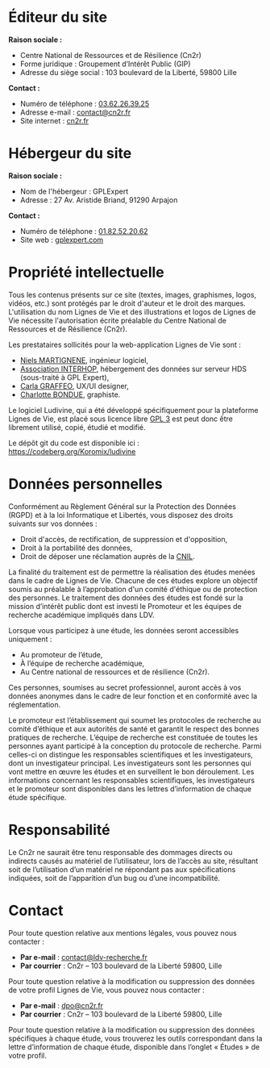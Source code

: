# Éditeur du site

**Raison sociale :**

- Centre National de Ressources et de Résilience (Cn2r)
- Forme juridique : Groupement d’Intérêt Public (GIP)
- Adresse du siège social : 103 boulevard de la Liberté, 59800 Lille

**Contact :**

- Numéro de téléphone : <a href="tel:+33362263925">03.62.26.39.25</a>
- Adresse e-mail : contact@cn2r.fr
- Site internet : [cn2r.fr](https://cn2r.fr/)

# Hébergeur du site

**Raison sociale :**

- Nom de l'hébergeur : GPLExpert
- Adresse : 27 Av. Aristide Briand, 91290 Arpajon

**Contact :**

- Numéro de téléphone : <a href="tel:+33182522062">01.82.52.20.62</a>
- Site web : [gplexpert.com](https://gplexpert.com/)

# Propriété intellectuelle

Tous les contenus présents sur ce site (textes, images, graphismes, logos, vidéos, etc.) sont protégés par le droit d'auteur et le droit des marques. L'utilisation du nom Lignes de Vie et des illustrations et logos de Lignes de Vie nécessite l'autorisation écrite préalable du Centre National de Ressources et de Résilience (Cn2r).

Les prestataires sollicités pour la web-application Lignes de Vie sont :

- [Niels MARTIGNENE](https://koromix.dev), ingénieur logiciel,
- [Association INTERHOP](https://interhop.org), hébergement des données sur serveur HDS (sous-traité à GPL Expert),
- [Carla GRAFFEO](https://graffeo.wixsite.com/carlagraffeo), UX/UI designer,
- [Charlotte BONDUE](https://charlotte-bondue.fr/portfolio/), graphiste.

Le logiciel Ludivine, qui a été développé spécifiquement pour la plateforme Lignes de Vie, est placé sous licence libre [GPL 3](https://www.gnu.org/licenses/#GPL) est peut donc ếtre librement utilisé, copié, étudié et modifié.

Le dépôt git du code est disponible ici : https://codeberg.org/Koromix/ludivine

# Données personnelles

Conformément au Règlement Général sur la Protection des Données (RGPD) et à la loi Informatique et Libertés, vous disposez des droits suivants sur vos données :

- Droit d'accès, de rectification, de suppression et d'opposition,
- Droit à la portabilité des données,
- Droit de déposer une réclamation auprès de la [CNIL](https://www.cnil.fr).

La finalité du traitement est de permettre la réalisation des études menées dans le cadre de Lignes de Vie. Chacune de ces études explore un objectif soumis au préalable à l’approbation d'un comité d'éthique ou de protection des personnes. Le traitement des données des études est fondé sur la mission d’intérêt public dont est investi le Promoteur et les équipes de recherche académique impliqués dans LDV.

Lorsque vous participez à une étude, les données seront accessibles uniquement :

- Au promoteur de l’étude,
- À l’équipe de recherche académique,
- Au Centre national de ressources et de résilience (Cn2r).

Ces personnes, soumises au secret professionnel, auront accès à vos données anonymes dans le cadre de leur fonction et en conformité avec la réglementation.

Le promoteur est l’établissement qui soumet les protocoles de recherche au comité d’éthique et aux autorités de santé et garantit le respect des bonnes pratiques de recherche. L’équipe de recherche est constituée de toutes les personnes ayant participé à la conception du protocole de recherche. Parmi celles-ci on distingue les responsables scientifiques et les investigateurs, dont un investigateur principal. Les investigateurs sont les personnes qui vont mettre en œuvre les études et en surveillent le bon déroulement. Les informations concernant les responsables scientifiques, les investigateurs et le promoteur sont disponibles dans les lettres d’information de chaque étude spécifique.

# Responsabilité

Le Cn2r ne saurait être tenu responsable des dommages directs ou indirects causés au matériel de l’utilisateur, lors de l’accès au site, résultant soit de l’utilisation d’un matériel ne répondant pas aux spécifications indiquées, soit de l’apparition d’un bug ou d’une incompatibilité.

# Contact

Pour toute question relative aux mentions légales, vous pouvez nous contacter :
- **Par e-mail** : contact@ldv-recherche.fr
- **Par courrier** : Cn2r – 103 boulevard de la Liberté 59800, Lille

Pour toute question relative à la modification ou suppression des données de votre profil Lignes de Vie, vous pouvez nous contacter :

- **Par e-mail** : dpo@cn2r.fr
- **Par courrier** : Cn2r – 103 boulevard de la Liberté 59800, Lille

Pour toute question relative à la modification ou suppression des données spécifiques à chaque étude, vous trouverez les outils correspondant dans la lettre d’information de chaque étude, disponible dans l’onglet « Études » de votre profil.
